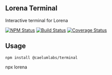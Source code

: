 ## Lorena Terminal

Interactive terminal for Lorena

[![NPM Status](https://img.shields.io/npm/v/@caelumlabs/terminal.svg?style=flat)](https://www.npmjs.com/package/@caelumlabs/terminal)
[![Build Status](https://travis-ci.org/caelumlabs/lorena.svg?branch=master)](https://travis-ci.org/caelumlabs/comms)
[![Coverage Status](https://coveralls.io/repos/github/Caelumlabs/lorena/badge.svg?branch=master)](https://coveralls.io/github/Caelumlabs/lorena?branch=master)

## Usage

```
npm install @caelumlabs/terminal
```

npx lorena 
